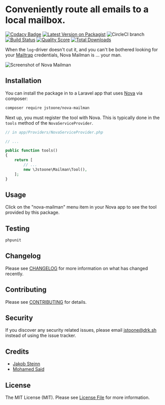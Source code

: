 # Conveniently route all emails to a local mailbox.

[![Codacy Badge](https://api.codacy.com/project/badge/Grade/74cbf6c736e8487e94b1450ebb2fcbbf)](https://app.codacy.com/app/jstoone/nova-mailman?utm_source=github.com&utm_medium=referral&utm_content=jstoone/nova-mailman&utm_campaign=Badge_Grade_Dashboard)
[![Latest Version on Packagist](https://img.shields.io/packagist/v/jstoone/nova-mailman.svg?style=flat-square)](https://packagist.org/packages/jstoone/nova-mailman)
![CircleCI branch](https://img.shields.io/circleci/project/github/jstoone/nova-mailman/master.svg?style=flat-square)
[![Build Status](https://img.shields.io/travis/jstoone/nova-mailman/master.svg?style=flat-square)](https://travis-ci.org/jstoone/nova-mailman)
[![Quality Score](https://img.shields.io/scrutinizer/g/jstoone/nova-mailman.svg?style=flat-square)](https://scrutinizer-ci.com/g/jstoone/nova-mailman)
[![Total Downloads](https://img.shields.io/packagist/dt/jstoone/nova-mailman.svg?style=flat-square)](https://packagist.org/packages/jstoone/nova-mailman)

When the `log`-driver doesn't cut it, and you can't be bothered looking for your [Mailtrap](https://mailtrap.io) credentials, Nova Mailman is ... your man.

![Screenshot of Nova Mailman](https://jstoone.github.io/nova-mailman/screenshot.png)

## Installation

You can install the package in to a Laravel app that uses [Nova](https://nova.laravel.com) via composer:

```bash
composer require jstoone/nova-mailman
```

Next up, you must register the tool with Nova. This is typically done in the `tools` method of the `NovaServiceProvider`.

```php
// in app/Providers/NovaServiceProvider.php

// ...

public function tools()
{
    return [
        // ...
        new \Jstoone\Mailman\Tool(),
    ];
}
```

## Usage

Click on the "nova-mailman" menu item in your Nova app to see the tool provided by this package.

## Testing

``` bash
phpunit
```

## Changelog

Please see [CHANGELOG](CHANGELOG.md) for more information on what has changed recently.

## Contributing

Please see [CONTRIBUTING](CONTRIBUTING.md) for details.

## Security

If you discover any security related issues, please email jstoone@drk.sh instead of using the issue tracker.

## Credits

- [Jakob Steinn](https://github.com/jstoone)
- [Mohamed Said](https://github.com/themsaid)

## License

The MIT License (MIT). Please see [License File](LICENSE.md) for more information.
